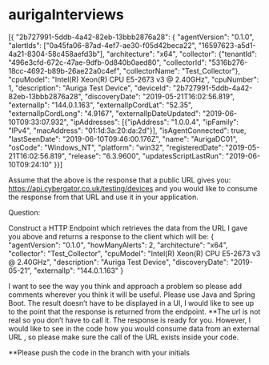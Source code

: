# aurigaInterviews

[{
"2b727991-5ddb-4a42-82eb-13bbb2876a28": { 
"agentVersion": "0.1.0",
"alertIds": ["0a45fa06-87ad-4ef7-ae30-f05d42beca22", "16597623-a5d1-4a21-8304-58c458aefd3b"],
"architecture": "x64",
"collector": {"tenantId": "496e3cfd-672c-47ae-9dfb-0d840b0aed80", "collectorId": "5316b276-18cc-4692-b89b-26ae22a0c4ef", "collectorName": "Test_Collector"},
"cpuModel": "Intel(R) Xeon(R) CPU E5-2673 v3 @ 2.40GHz",
"cpuNumber": 1,
"description": "Auriga Test Device",
"deviceId": "2b727991-5ddb-4a42-82eb-13bbb2876a28",
"discoveryDate": "2019-05-21T16:02:56.819",
"externalIp": "144.0.1.163",
"externalIpCordLat": "52.35",
"externalIpCordLong": "4.9167",
"externalIpDateUpdated": "2019-06-10T09:33:07.932",
"ipAddresses": [{"ipAddress": "1.0.0.4", "ipFamily": "IPv4", "macAddress": "01:1d:3a:20:da:2d"}],
"isAgentConnected": true,
"lastSeenDate": "2019-06-10T09:46:00.176Z",
"name": "AurigaDC01",
"osCode": "Windows_NT",
"platform": "win32",
"registeredDate": "2019-05-21T16:02:56.819",
"release": "6.3.9600",
"updatesScriptLastRun": "2019-06-10T09:24:10"
}}]


Assume that the above is the response that a public URL gives you: https://api.cybergator.co.uk/testing/devices  and you would like to consume the response from that URL and use it in your application.


Question:

Construct a HTTP Endpoint which retrieves the data from the URL I gave you above and returns a response to the client which will be: 
{
"agentVersion": "0.1.0",
"howManyAlerts": 2,
"architecture": "x64",
"collector": "Test_Collector",
"cpuModel": "Intel(R) Xeon(R) CPU E5-2673 v3 @ 2.40GHz",
"description": "Auriga Test Device",
"discoveryDate": "2019-05-21",
"externalIp": "144.0.1.163"
}

I want to see the way you think and approach a problem so please add comments wherever you think it will be useful. Please use Java and Spring Boot.
The result doesn’t have to be displayed in a UI, I would like to see up to the point that the response is returned from the endpoint.
**The url is not real so you don’t have to call it. The response is ready for you. However, I would like to see in the code how you would consume data from an external URL , so please make sure the call of the URL exists inside your code.


**Please push the code in the branch with your initials

